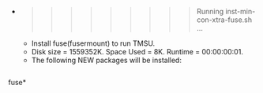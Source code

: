 * >>>>>>>>> Running inst-min-con-xtra-fuse.sh ...
  * Install fuse(fusermount) to run TMSU.
  * Disk size = 1559352K. Space Used = 8K. Runtime = 00:00:00:01.
  * The following NEW packages will be installed:
  ```bash
fuse*
  ```
